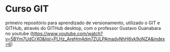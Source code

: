 # Curso GIT
 primeiro repositório para aprendizado de versionamento, utilizado o GIT e GITHub, através do GITHub desktop, com o professor Gustavo Guanabara no youtube (https://www.youtube.com/watch?v=5BYm7UdCrX0&list=PLHz_AreHm4dm7ZULPAmadvNhH6vk9oNZA&index=6)
